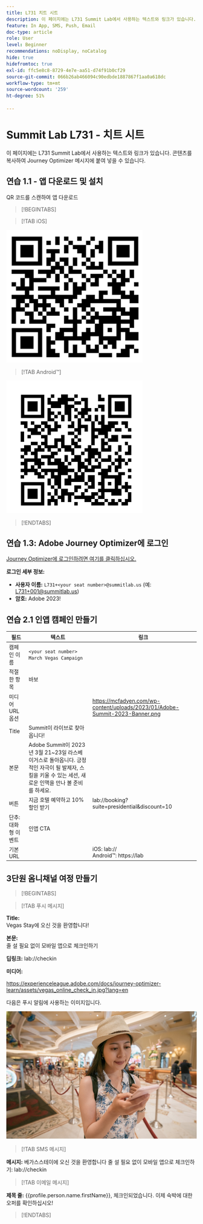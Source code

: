 ```yaml
---
title: L731 치트 시트
description: 이 페이지에는 L731 Summit Lab에서 사용하는 텍스트와 링크가 있습니다.
feature: In App, SMS, Push, Email
doc-type: article
role: User
level: Beginner
recommendations: noDisplay, noCatalog
hide: true
hidefromtoc: true
exl-id: ffc5e8c8-8729-4e7e-aa51-d74f91b0cf29
source-git-commit: 066b26ab466094c90edbde1887867f1aa0a618dc
workflow-type: tm+mt
source-wordcount: '259'
ht-degree: 51%

---
```


# Summit Lab L731 - 치트 시트

이 페이지에는 L731 Summit Lab에서 사용하는 텍스트와 링크가 있습니다. 콘텐츠를 복사하여 Journey Optimizer 메시지에 붙여 넣을 수 있습니다.

## 연습 1.1 - 앱 다운로드 및 설치

QR 코드를 스캔하여 앱 다운로드

>[!BEGINTABS]

>[!TAB iOS]

![iOS용 QR 코드](/help/assets/lab731-ios-qr-code.png)

>[!TAB Android™]

![Android용 QR 코드](/help/assets/lab731-android-qr-code.png)

>[!ENDTABS]

## 연습 1.3: Adobe Journey Optimizer에 로그인

[Journey Optimizer에 로그인하려면 여기를 클릭하십시오.](https://experience.adobe.com/#/@techmarketingdemos/sname:summit-2023-ajo-lab/journey-optimizer/home)

**로그인 세부 정보:**

* **사용자 이름:** `L731+<your seat number>@summitlab.us` (예: L731+001@summitlab.us)
* **암호:** Adobe 2023!


## 연습 2.1 인앱 캠페인 만들기

| 필드 | 텍스트 | 링크 |
|----|----|----|
| 캠페인 이름 | `<your seat number> March Vegas Campaign` |  |
| 적절한 항목 | 바보 |  |
| 미디어 URL 옵션 |  | https://mcfadyen.com/wp-content/uploads/2023/01/Adobe-Summit-2023-Banner.png |
| Title | Summit이 라이브로 찾아옵니다! |  |
| 본문 | Adobe Summit이 2023년 3월 21~23일 라스베이거스로 돌아옵니다. 긍정적인 자극이 될 발제자, 스킬을 키울 수 있는 세션, 새로운 인맥을 만나 볼 준비를 하세요. |  |
| 버튼 | 지금 호텔 예약하고 10% 할인 받기 | lab://booking?suite=presidential&amp;discount=10 |
| 단추: 대화형 이벤트 | 인앱 CTA |  |
| 기본 URL |  | iOS: lab:// <br>Android™: https://lab |


## 3단원 옴니채널 여정 만들기

>[!BEGINTABS]

>[!TAB 푸시 메시지]

**Title:**\
Vegas Stay에 오신 것을 환영합니다!

**본문:**\
줄 설 필요 없이 모바일 앱으로 체크인하기

**딥링크:** lab://checkin

**미디어:**

https://experienceleague.adobe.com/docs/journey-optimizer-learn/assets/vegas_online_check_in.jpg?lang=en


다음은 푸시 알림에 사용하는 이미지입니다.

![온라인 체크인](/help/assets/vegas_online_check_in.jpg)

>[!TAB SMS 메시지]

**메시지:**
베가스스테이에 오신 것을 환영합니다 줄 설 필요 없이 모바일 앱으로 체크인하기: lab://checkin

>[!TAB 이메일 메시지]

**제목 줄:**
{{profile.person.name.firstName}}, 체크인되었습니다. 이제 숙박에 대한 오퍼를 확인하십시오!

>[!ENDTABS]